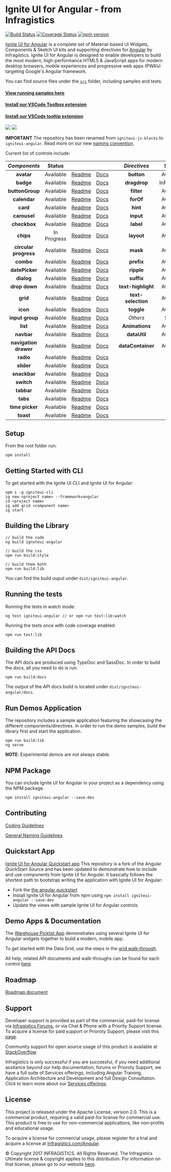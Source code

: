 # Ignite UI for Angular - from Infragistics

[![Build Status](https://travis-ci.org/IgniteUI/igniteui-angular.svg?branch=master)](https://travis-ci.org/IgniteUI/igniteui-angular)
[![Coverage Status](https://coveralls.io/repos/github/IgniteUI/igniteui-angular/badge.svg?branch=master)](https://coveralls.io/github/IgniteUI/igniteui-angular?branch=master)
[![npm version](https://badge.fury.io/js/igniteui-angular.svg)](https://badge.fury.io/js/igniteui-angular)

[Ignite UI for Angular](https://www.infragistics.com/products/ignite-ui-angular) is a complete set of Material-based UI Widgets, Components & Sketch UI kits and supporting directives for [Angular](https://angular.io/) by Infragistics.  Ignite UI for Angular is designed to enable developers to build the most modern, high-performance HTML5 & JavaScript apps for modern desktop browsers, mobile experiences and progressive web apps (PWA’s) targeting Google's Angular framework.

You can find source files under the [`src`](https://github.com/IgniteUI/igniteui-angular/tree/master/src) folder, including samples and tests.

#### [**View running samples here**](https://www.infragistics.com/products/ignite-ui-angular/angular/components/grid.html)
#### [**Install our VSCode Toolbox extension**](https://marketplace.visualstudio.com/items?itemName=Infragistics.igniteui-angular-toolbox)
#### [**Install our VSCode tooltip extension**](https://marketplace.visualstudio.com/items?itemName=Infragistics.igniteui-angular-tooltips)
![](https://dl.infragistics.com/tools/extensions/angular-toolbox/toolbox.gif)
![](https://dl.infragistics.com/tools/extensions/angular-tooltips/tooltip_preview.gif)

**IMPORTANT** The repository has been renamed from `igniteui-js-blocks` to `igniteui-angular`. Read more on our new [naming convention](https://www.infragistics.com/community/blogs/b/infragistics/posts/ignite-ui-github-repo-name-changes).

Current list of controls include:


| *Components*          | Status        |                                                                                                                                               |                                                                                                           |     | *Directives*            | Status            |                                                                                                                                               |                                                                                                           |
| :-:                   | :-:           | :-:                                                                                                                                           | :-:                                                                                                       | :-: | :-:                     | :-:               | :-:                                                                                                                                           | :-:                                                                                                       |
| **avatar**            | Available     | [Readme](https://github.com/IgniteUI/igniteui-angular/blob/master/projects/igniteui-angular/src/lib/avatar/README.md)                         | [Docs](https://www.infragistics.com/products/ignite-ui-angular/angular/components/avatar.html)            |     | **button**              |     Available     | [Readme](https://github.com/IgniteUI/igniteui-angular/blob/master/projects/igniteui-angular/src/lib/directives/button/README.md)              | [Docs](https://www.infragistics.com/products/ignite-ui-angular/angular/components/button.html)            |
| **badge**             | Available     | [Readme](https://github.com/IgniteUI/igniteui-angular/blob/master/projects/igniteui-angular/src/lib/badge/README.md)                          | [Docs](https://www.infragistics.com/products/ignite-ui-angular/angular/components/badge.html)             |     | **dragdrop**            |     InProgress    | [Readme](https://github.com/IgniteUI/igniteui-angular/tree/master/projects/igniteui-angular/src/lib/directives/dragdrop/README.md)            | [Docs](https://www.infragistics.com/products/ignite-ui-angular/angular/components/dragdrop.html)          |
| **buttonGroup**       | Available     | [Readme](https://github.com/IgniteUI/igniteui-angular/blob/master/projects/igniteui-angular/src/lib/buttonGroup/README.md)                    | [Docs](https://www.infragistics.com/products/ignite-ui-angular/angular/components/buttongroup.html)       |     | **filter**              |     Available     | [Readme](https://github.com/IgniteUI/igniteui-angular/blob/master/projects/igniteui-angular/src/lib/directives/filter/README-FILTER.md)       | [Docs](https://www.infragistics.com/products/ignite-ui-angular/angular/components/list.html)              |
| **calendar**          | Available     | [Readme](https://github.com/IgniteUI/igniteui-angular/blob/master/projects/igniteui-angular/src/lib/calendar/README.md)                       | [Docs](https://www.infragistics.com/products/ignite-ui-angular/angular/components/calendar.html)          |     | **forOf**               |     Available     | [Readme](https://github.com/IgniteUI/igniteui-angular/blob/master/projects/igniteui-angular/src/lib/directives/for-of/README.md)              | [Docs](https://www.infragistics.com/products/ignite-ui-angular/angular/components/for_of.html)            |
| **card**              | Available     | [Readme](https://github.com/IgniteUI/igniteui-angular/blob/master/projects/igniteui-angular/src/lib/card/README.md)                           | [Docs](https://www.infragistics.com/products/ignite-ui-angular/angular/components/card.html)              |     | **hint**                |     Available     | [Readme](https://github.com/IgniteUI/igniteui-angular/tree/master/projects/igniteui-angular/src/lib/input-group/README.md)                    | [Docs](https://www.infragistics.com/products/ignite-ui-angular/angular/components/input_group.html)       |
| **carousel**          | Available     | [Readme](https://github.com/IgniteUI/igniteui-angular/blob/master/projects/igniteui-angular/src/lib/carousel/README.md)                       | [Docs](https://www.infragistics.com/products/ignite-ui-angular/angular/components/carousel.html)          |     | **input**               |     Available     | [Readme](https://github.com/IgniteUI/igniteui-angular/blob/master/projects/igniteui-angular/src/lib/directives/input/README.md)               | [Docs](https://www.infragistics.com/products/ignite-ui-angular/angular/components/input_group.html)       |
| **checkbox**          | Available     | [Readme](https://github.com/IgniteUI/igniteui-angular/blob/master/projects/igniteui-angular/src/lib/checkbox/README.md)                       | [Docs](https://www.infragistics.com/products/ignite-ui-angular/angular/components/checkbox.html)          |     | **label**               |     Available     | [Readme](https://github.com/IgniteUI/igniteui-angular/blob/master/projects/igniteui-angular/src/lib/directives/label/README.md)               | [Docs](https://www.infragistics.com/products/ignite-ui-angular/angular/components/input_group.html)       |
| **chips**             | In Progress   | [Readme](https://github.com/IgniteUI/igniteui-angular/blob/master/projects/igniteui-angular/src/lib/chips/README.md)                          | [Docs](https://www.infragistics.com/products/ignite-ui-angular/angular/components/chips.html)             |     | **layout**              |     Available     | [Readme](https://github.com/IgniteUI/igniteui-angular/blob/master/projects/igniteui-angular/src/lib/directives/layout/README.md)              | [Docs](https://www.infragistics.com/products/ignite-ui-angular/angular/components/layout.html)            |
| **circular progress** | Available     | [Readme](https://github.com/IgniteUI/igniteui-angular/blob/master/projects/igniteui-angular/src/lib/progressbar/README.md)                    | [Docs](https://www.infragistics.com/products/ignite-ui-angular/angular/components/circular_progress.html) |     | **mask**                |     Available     | [Readme](https://github.com/IgniteUI/igniteui-angular/blob/master/projects/igniteui-angular/src/lib/directives/mask/README.md)                | [Docs](https://www.infragistics.com/products/ignite-ui-angular/angular/components/mask.html)              |
| **combo**             | Available     | [Readme](https://github.com/IgniteUI/igniteui-angular/blob/master/projects/igniteui-angular/src/lib/combo/README.md)                          | [Docs](https://www.infragistics.com/products/ignite-ui-angular/angular/components/linear_progress.html)   |     | **prefix**              |     Available     | [Readme](https://github.com/IgniteUI/igniteui-angular/blob/master/projects/igniteui-angular/src/lib/input-group/README.md)                    | [Docs](https://www.infragistics.com/products/ignite-ui-angular/angular/components/input_group.html)       |
| **datePicker**        | Available     | [Readme](https://github.com/IgniteUI/igniteui-angular/blob/master/projects/igniteui-angular/src/lib/date-picker/README.md)                    | [Docs](https://www.infragistics.com/products/ignite-ui-angular/angular/components/date_picker.html)       |     | **ripple**              |     Available     | [Readme](https://github.com/IgniteUI/igniteui-angular/blob/master/projects/igniteui-angular/src/lib/directives/ripple/README.md)              | [Docs](https://www.infragistics.com/products/ignite-ui-angular/angular/components/button.html)            |
| **dialog**            | Available     | [Readme](https://github.com/IgniteUI/igniteui-angular/blob/master/projects/igniteui-angular/src/lib/dialog/README.md)                         | [Docs](https://www.infragistics.com/products/ignite-ui-angular/angular/components/dialog.html)            |     | **suffix**              |     Available     | [Readme](https://github.com/IgniteUI/igniteui-angular/tree/master/projects/igniteui-angular/src/lib/input-group/README.md)                    | [Docs](https://www.infragistics.com/products/ignite-ui-angular/angular/components/input_group.html)       |
| **drop down**         | Available     | [Readme](https://github.com/IgniteUI/igniteui-angular/blob/master/projects/igniteui-angular/src/lib/drop-down/README.md)                      | [Docs](https://www.infragistics.com/products/ignite-ui-angular/angular/components/drop_down.html)         |     | **text-highlight**      |     Available     | [Readme](https://github.com/IgniteUI/igniteui-angular/tree/master/projects/igniteui-angular/src/lib/directives/text-highlight/README.md)      |                                                                                                           |
| **grid**              | Available     | [Readme](https://github.com/IgniteUI/igniteui-angular/blob/master/projects/igniteui-angular/src/lib/grid/README.md)                           | [Docs](https://www.infragistics.com/products/ignite-ui-angular/angular/components/grid.html)              |     | **text-selection**      |     Available     | [Readme](https://github.com/IgniteUI/igniteui-angular/tree/master/projects/igniteui-angular/src/lib/directives/text-selection/README.md)      |                                                                                                           |
| **icon**              | Available     | [Readme](https://github.com/IgniteUI/igniteui-angular/blob/master/projects/igniteui-angular/src/lib/icon/README.md)                           | [Docs](https://www.infragistics.com/products/ignite-ui-angular/angular/components/icon.html)              |     | **toggle**              |     Available     | [Readme](https://github.com/IgniteUI/igniteui-angular/blob/master/projects/igniteui-angular/src/lib/directives/toggle/README.md)              | [Docs](https://www.infragistics.com/products/ignite-ui-angular/angular/components/toggle.html)            |
| **input group**       | Available     | [Readme](https://github.com/IgniteUI/igniteui-angular/blob/master/projects/igniteui-angular/src/lib/input-group/README.md)                    | [Docs](https://www.infragistics.com/products/ignite-ui-angular/angular/components/input_group.html)       |     | *Others*                | Status            | Docs                                                                                                                                          |                                                                                                           |
| **list**              | Available     | [Readme](https://github.com/IgniteUI/igniteui-angular/blob/master/projects/igniteui-angular/src/lib/list/README.md)                           | [Docs](https://www.infragistics.com/products/ignite-ui-angular/angular/components/list.html)              |     | **Animations**          |     Available     | [Readme](https://github.com/IgniteUI/igniteui-angular/blob/master/projects/igniteui-angular/src/lib/animations/README.md)                     |                                                                                                           |
| **navbar**            | Available     | [Readme](https://github.com/IgniteUI/igniteui-angular/blob/master/projects/igniteui-angular/src/lib/navbar/README.md)                         | [Docs](https://www.infragistics.com/products/ignite-ui-angular/angular/components/navbar.html)            |     | **dataUtil**            |     Available     | [Readme](https://github.com/IgniteUI/igniteui-angular/blob/master/projects/igniteui-angular/src/lib/data-operations/README-DATAUTIL.md)       |                                                                                                           |
| **navigation drawer** | Available     | [Readme](https://github.com/IgniteUI/igniteui-angular/blob/master/projects/igniteui-angular/src/lib/navigation-drawer/README.md)              | [Docs](https://www.infragistics.com/products/ignite-ui-angular/angular/components/navdrawer.html)         |     | **dataContainer**       |     Available     | [Readme](https://github.com/IgniteUI/igniteui-angular/blob/master/projects/igniteui-angular/src/lib/data-operations/README-DATACONTAINER.md)  |                                                                                                           |
| **radio**             | Available     | [Readme](https://github.com/IgniteUI/igniteui-angular/blob/master/projects/igniteui-angular/src/lib/radio/README.md)                          | [Docs](https://www.infragistics.com/products/ignite-ui-angular/angular/components/radio_button.html)      |     |                         |                   |                                                                                                                                               |                                                                                                           |
| **slider**            | Available     | [Readme](https://github.com/IgniteUI/igniteui-angular/blob/master/projects/igniteui-angular/src/lib/slider/README.md)                         | [Docs](https://www.infragistics.com/products/ignite-ui-angular/angular/components/slider.html)            |     |                         |                   |                                                                                                                                               |                                                                                                           |
| **snackbar**          | Available     | [Readme](https://github.com/IgniteUI/igniteui-angular/blob/master/projects/igniteui-angular/src/lib/snackbar/README.md)                       | [Docs](https://www.infragistics.com/products/ignite-ui-angular/angular/components/snackbar.html)          |     |                         |                   |                                                                                                                                               |                                                                                                           |
| **switch**            | Available     | [Readme](https://github.com/IgniteUI/igniteui-angular/blob/master/projects/igniteui-angular/src/lib/switch/README.md)                         | [Docs](https://www.infragistics.com/products/ignite-ui-angular/angular/components/switch.html)            |     |                         |                   |                                                                                                                                               |                                                                                                           |
| **tabbar**            | Available     | [Readme](https://github.com/IgniteUI/igniteui-angular/blob/master/projects/igniteui-angular/src/lib/tabbar/README.md)                         | [Docs](https://www.infragistics.com/products/ignite-ui-angular/angular/components/tabbar.html)            |     |                         |                   |                                                                                                                                               |                                                                                                           |
| **tabs**              | Available     | [Readme](https://github.com/IgniteUI/igniteui-angular/blob/master/projects/igniteui-angular/src/lib/tabs/README.md)                           | [Docs](https://www.infragistics.com/products/ignite-ui-angular/angular/components/tabs.html)              |     |                         |                   |                                                                                                                                               |                                                                                                           |
| **time picker**       | Available     | [Readme](https://github.com/IgniteUI/igniteui-angular/blob/master/projects/igniteui-angular/src/lib/time-picker/README.md)                    | [Docs](https://www.infragistics.com/products/ignite-ui-angular/angular/components/time_picker.html)       |     |                         |                   |                                                                                                                                               |                                                                                                           |
| **toast**             | Available     | [Readme](https://github.com/IgniteUI/igniteui-angular/blob/master/projects/igniteui-angular/src/lib/toast/README.md)                          | [Docs](https://www.infragistics.com/products/ignite-ui-angular/angular/components/toast.html)             |     |                         |                   |                                                                                                                                               |                                                                                                           |


## Setup
From the root folder run:

```
npm install
```

## Getting Started with CLI
To get started with the Ignite UI CLI and Ignite UI for Angular:

```
npm i -g igniteui-cli
ig new <project name> --framework=angular
cd <project name>
ig add grid <component name>
ig start
```

## Building the Library
```
// build the code
ng build ignuteui-angular

// build the css
npm run build:style

// build them both
npm run build:lib
```

You can find the build ouput under `dist/igniteui-angular`.

## Running the tests

Running the tests in watch mode:

```
ng test igniteui-angular // or npm run test:lib:watch
```

Running the tests once with code coverage enabled:
```
npm run test:lib
```

## Building the API Docs
The API docs are produced using TypeDoc and SassDoc. In order to build the docs, all you need to do is run:

```
npm run build:docs
```

The output of the API docs build is located under `dist/igniteui-angular/docs`.

## Run Demos Application

The repository includes a sample application featuring the showcasing the different components/directives.
In order to run the demo samples, build the library first and start the application.
```
npm run build:lib
ng serve
```

**NOTE**: Experimental demos are not always stable.

## NPM Package

You can include Ignite UI for Angular in your project as a dependency using the NPM package.

`npm install igniteui-angular --save-dev`

## Contributing
[Coding Guidelines](../../wiki//Coding-guidelines-for-Ignite-UI-for-Angular)

[General Naming Guidelines](../../wiki//General-Naming-Guidelines-for-Ignite-UI-for-Angular)


## Quickstart App
[Ignite UI for Angular Quickstart app](https://github.com/IgniteUI/igniteui-angular-quickstart)
This repository is a fork of the Angular QuickStart Source and has been updated to demonstrate how to include and use components from Ignite UI for Angular. It basically follows the shortest path to bootstrap writing the application with Ignite UI for Angular:

- Fork the [the angular quickstart](https://github.com/angular/quickstart)
- Install Ignite UI for Angular from npm using `npm install igniteui-angular --save-dev`
- Update the views with sample Ignite UI for Angular controls.

## Demo Apps & Documentation
The [Warehouse Picklist App](https://github.com/IgniteUI/warehouse-js-blocks) demonstrates using several Ignite UI for Angular widgets together to build a modern, mobile app.

To get started with the Data Grid, use the steps in the [grid walk-through](https://www.infragistics.com/angular-samples/components/grid.html).

All help, related API documents and walk-throughs can be found for each control [here](https://www.infragistics.com/angular-samples/components/grid.html).

## Roadmap
[Roadmap document](https://github.com/IgniteUI/igniteui-angular/blob/master/ROADMAP.md)

## Support
Developer support is provided as part of the commercial, paid-for license via [Infragistics Forums](https://www.infragistics.com/community/forums/), or via Chat & Phone with a Priority Support license.  To acquire a license for paid support or Prioroty Support, please visit this [page](https://www.infragistics.com/how-to-buy/product-pricing#developers).

Community support for open source usage of this product is available at [StackOverflow](https://stackoverflow.com/questions/tagged/ignite-ui-angular).

Infragistics is only successful if you are successful, if you need additional assitance beyond our help documentation, forums or Prioroty Support, we have a full suite of Services offerings, including Angular Training, Application Architecture and Development and full Design Consultation.  Click to learn more about our [Services offerings](https://www.infragistics.com/consulting#popular-services).

## License
This project is released under the Apache License, version 2.0.  This is a commercial product, requiring a valid paid-for license for commercial use.  This product is free to use for non-commercial applications, like non-profits and educational usage.

To acquire a license for commercial usage, please register for a trial and acquire a license at [Infragistics.com/Angular](https://www.infragistics.com/products/ignite-ui-angular/getting-started).

© Copyright 2017 INFRAGISTICS. All Rights Reserved.  The Infragistics Ultimate license & copyright applies to this distribution.  For information on that license, please go to our website [here](https://www.infragistics.com/legal/license).



